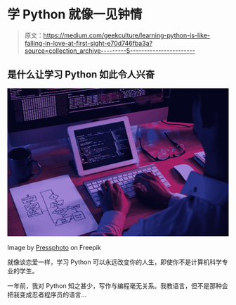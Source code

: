 # 学 Python 就像一见钟情

> 原文：<https://medium.com/geekculture/learning-python-is-like-falling-in-love-at-first-sight-e70d746fba3a?source=collection_archive---------5----------------------->

## 是什么让学习 Python 如此令人兴奋

![](img/7aadd75a0a890d6605b572232271c2fe.png)

Image by [Pressphoto](https://www.freepik.com/free-photo/professional-programmer-working-late-dark-office_5698342.htm#query=PYTHON%20PROGRAMMING&position=8&from_view=search) on Freepik

就像谈恋爱一样，学习 Python 可以永远改变你的人生，即使你不是计算机科学专业的学生。

一年前，我对 Python 知之甚少，写作与编程毫无关系。我教语言，但不是那种会把我变成忍者程序员的语言…